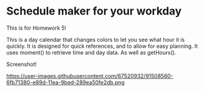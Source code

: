 # Schedule maker for your workday
This is for Homework 5!

This is a day calendar that changes colors to let you see what hour it is quickly. It is designed for quick references, and to allow for easy planning. 
It uses moment() to retrieve time and day data. As well as getHours().

Screenshot!

https://user-images.githubusercontent.com/67520932/91508560-6fb71380-e89d-11ea-9bed-289ea50fe2db.png

